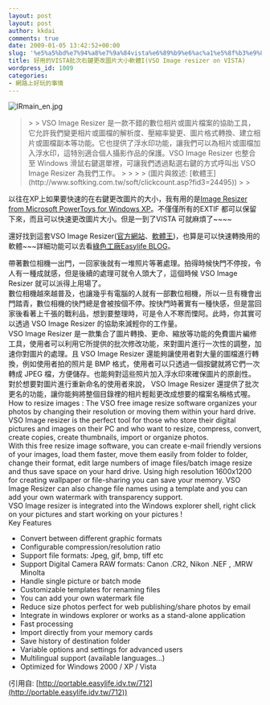 ```yaml
---
layout: post
layout: post
author: kkdai
comments: true
date: 2009-01-05 13:42:52+00:00
slug: '%e5%a5%bd%e7%94%a8%e7%9a%84vista%e6%89%b9%e6%ac%a1%e5%8f%b3%e9%8d%b5%e6%9b%b4%e6%94%b9%e5%9c%96%e7%89%87%e5%a4%a7%e5%b0%8f%e8%bb%9f%e9%ab%94ivso-image-resizer-on-vista'
title: 好用的VISTA批次右鍵更改圖片大小軟體I(VSO Image resizer on VISTA)
wordpress_id: 1009
categories:
- 網路上好玩的事情
---
```


![IRmain_en.jpg](http://farm2.static.flickr.com/1124/3168789493_8c7d430e6c.jpg)

 

<blockquote>  
> 
> VSO Image Resizer 是一款不錯的數位相片或圖片檔案的協助工具，它允許我們變更相片或圖檔的解析度、壓縮率變更、圖片格式轉換、建立相片或圖檔副本等功能。它也提供了浮水印功能，讓我們可以為相片或圖檔加入浮水印，這特別適合個人攝影作品的保護。VSO Image Resizer 也整合至 Windows 滑鼠右鍵選單裡，可讓我們透過點選右鍵的方式呼叫出 VSO Image Resizer 為我們工作。
> 
>    
> 
> (圖片與敘述: [軟體王](http://www.softking.com.tw/soft/clickcount.asp?fid3=24495))
> 
> </blockquote>

 

 

以往在XP上如果要快速的在右鍵更改圖片的大小，我有用的是[Image Resizer from Microsoft PowerToys for Windows XP](http://www.microsoft.com/windowsxp/Downloads/powertoys/Xppowertoys.mspx)。不僅僅所有的EXTIF 都可以保留下來，而且可以快速更改圖片大小。但是一到了VISTA 可就麻煩了~~~~

 

還好找到這套VSO Image Resizer([官方網站](http://www.free-codecs.com/download/VSO_Image_Resizer.htm)、[軟體王](http://www.softking.com.tw/soft/clickcount.asp?fid3=24495))，也算是可以快速轉換用的軟體~~~詳細功能可以去看[綠色工廠Easylife BLOG](http://portable.easylife.idv.tw/712)。


<!-- more -->
  

帶著數位相機一出門，一回家後就有一堆照片等著處理。拍得時候快門不停按，令人有一種成就感，但是後續的處理可就令人頭大了，這個時候 VSO Image Resizer 就可以派得上用場了。      
數位相機越來越普及，也讓幾乎有電腦的人就有一部數位相機，所以一旦有機會出門踏青，數位相機的快門總是會被按個不停。按快門時著實有一種快感，但是當回家後看著上千張的戰利品，想到要整理時，可是令人不寒而慄阿。此時，你其實可以透過 VSO Image Resizer 的協助來減輕你的工作量。       
VSO Image Resizer 是一款集合了圖片轉換、更命、縮放等功能的免費圖片編修工具，使用者可以利用它所提供的批次修改功能，來對圖片進行一次性的調整，加速你對圖片的處理。且 VSO Image Resizer 還能夠讓使用者對大量的圖檔進行轉換，例如使用者拍的照片是 BMP 格式，使用者可以只透過一個按鍵就將它們一次轉成 JPEG 檔，方便儲存。也能夠對這些照片加入浮水印來確保圖片的原創性。       
對於想要對圖片進行重新命名的使用者來說， VSO Image Resizer 還提供了批次更名的功能，讓你能夠將整個目錄裡的相片輕鬆更改成想要的檔案名稱格式喔。       
How to resize images : The VSO free image resize software organizes your photos by changing their resolution or moving them within your hard drive. VSO Image resizer is the perfect tool for those who store their digital pictures and images on their PC and who want to resize, compress, convert, create copies, create thumbnails, import or organize photos.       
With this free resize image software, you can create e-mail friendly versions of your images, load them faster, move them easily from folder to folder, change their format, edit large numbers of image files/batch image resize and thus save space on your hard drive. Using high resolution 1600x1200 for creating wallpaper or file-sharing you can save your memory. VSO Image Resizer can also change file names using a template and you can add your own watermark with transparency support.       
VSO Image resizer is integrated into the Windows explorer shell, right click on your pictures and start working on your pictures !       
Key Features       
* Convert between different graphic formats       
* Configurable compression/resolution ratio       
* Support file formats: Jpeg, gif, bmp, tiff etc       
* Support Digital Camera RAW formats: Canon .CR2, Nikon .NEF , .MRW Minolta       
* Handle single picture or batch mode       
* Customizable templates for renaming files       
* You can add your own watermark file       
* Reduce size photos perfect for web publishing/share photos by email       
* Integrate in windows explorer or works as a stand-alone application       
* Fast processing       
* Import directly from your memory cards       
* Save history of destination folder       
* Variable options and settings for advanced users       
* Multilingual support (available languages...)       
* Optimized for Windows 2000 / XP / Vista

 

(引用自: [http://portable.easylife.idv.tw/712](http://portable.easylife.idv.tw/712))
